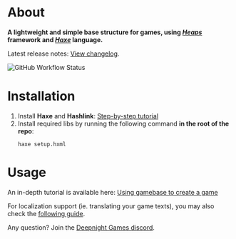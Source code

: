 # About

**A lightweight and simple base structure for games, using *[Heaps](https://heaps.io)* framework  and *[Haxe](https://haxe.org)* language.**

Latest release notes: [View changelog](CHANGELOG.md).

![GitHub Workflow Status](https://img.shields.io/github/workflow/status/deepnight/gameBase/Test%20JS%20build)

# Installation

 1. Install **Haxe** and **Hashlink**: [Step-by-step tutorial](https://deepnight.net/tutorial/a-quick-guide-to-installing-haxe/)
 2. Install required libs by running the following command **in the root of the repo**:
	```
	haxe setup.hxml
	```

# Usage

An in-depth tutorial is available here: [Using gamebase to create a game](https://deepnight.net/tutorial/using-my-gamebase-to-create-a-heaps-game/)

For localization support (ie. translating your game texts), you may also check the [following guide](https://deepnight.net/tutorial/part-4-localize-texts-using-po-files/).

Any question? Join the [Deepnight Games discord](https://ldtk.io/go/discord).

